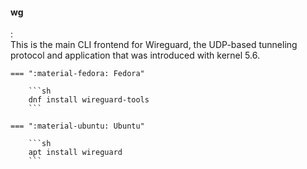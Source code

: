 #### wg
:   
    This is the main CLI frontend for Wireguard, the UDP-based tunneling protocol and application that was introduced with kernel 5.6.

    === ":material-fedora: Fedora"

        ```sh
        dnf install wireguard-tools
        ```
    
    === ":material-ubuntu: Ubuntu"

        ```sh
        apt install wireguard
        ```